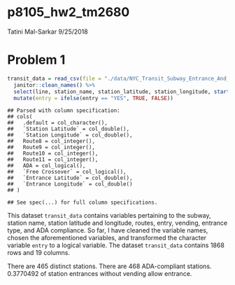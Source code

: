 p8105\_hw2\_tm2680
================
Tatini Mal-Sarkar
9/25/2018

Problem 1
=========

``` r
transit_data = read_csv(file = "./data/NYC_Transit_Subway_Entrance_And_Exit_Data.csv") %>% 
  janitor::clean_names() %>% 
  select(line, station_name, station_latitude, station_longitude, starts_with("route"), entry, vending, entrance_type, ada) %>% 
  mutate(entry = ifelse(entry == "YES", TRUE, FALSE))
```

    ## Parsed with column specification:
    ## cols(
    ##   .default = col_character(),
    ##   `Station Latitude` = col_double(),
    ##   `Station Longitude` = col_double(),
    ##   Route8 = col_integer(),
    ##   Route9 = col_integer(),
    ##   Route10 = col_integer(),
    ##   Route11 = col_integer(),
    ##   ADA = col_logical(),
    ##   `Free Crossover` = col_logical(),
    ##   `Entrance Latitude` = col_double(),
    ##   `Entrance Longitude` = col_double()
    ## )

    ## See spec(...) for full column specifications.

This dataset `transit_data` contains variables pertaining to the subway, station name, station latitude and longitude, routes, entry, vending, entrance type, and ADA compliance. So far, I have cleaned the variable names, chosen the aforementioned variables, and transformed the character variable `entry` to a logical variable. The dataset `transit_data` contains 1868 rows and 19 columns.

There are 465 distinct stations. There are 468 ADA-compliant stations. 0.3770492 of station entrances without vending allow entrance.
